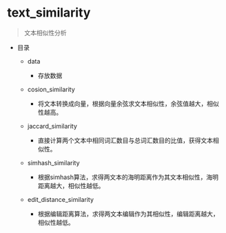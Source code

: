# text_similarity

> 文本相似性分析

- 目录
    - data
        - 存放数据
    - cosion_similarity
        - 将文本转换成向量，根据向量余弦求文本相似性，余弦值越大，相似性越高。
        
    - jaccard_similarity
        - 直接计算两个文本中相同词汇数目与总词汇数目的比值，获得文本相似性。
        
    - simhash_similarity
        - 根据simhash算法，求得两文本的海明距离作为其文本相似性，海明距离越大，相似性越低。
        
    - edit_distance_similarity
        - 根据编辑距离算法，求得两文本编辑作为其相似性，编辑距离越大，相似性越低。